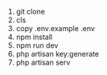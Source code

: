 1. git clone 
2. cls
3. copy .env.example .env
4. npm install
5. npm run dev
6. php artisan key:generate
7. php artisan serv
